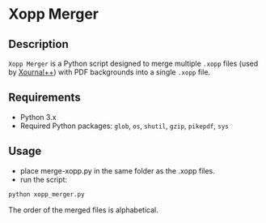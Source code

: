 # Xopp Merger

## Description

`Xopp Merger` is a Python script designed to merge multiple `.xopp` files (used by [Xournal++](https://github.com/xournalpp/xournalpp)) with PDF backgrounds into a single `.xopp` file.

## Requirements

- Python 3.x
- Required Python packages: `glob`, `os`, `shutil`, `gzip`, `pikepdf`, `sys`

## Usage

- place merge-xopp.py in the same folder as the .xopp files. 
- run the script: 
```bash
python xopp_merger.py
```

The order of the merged files is alphabetical.